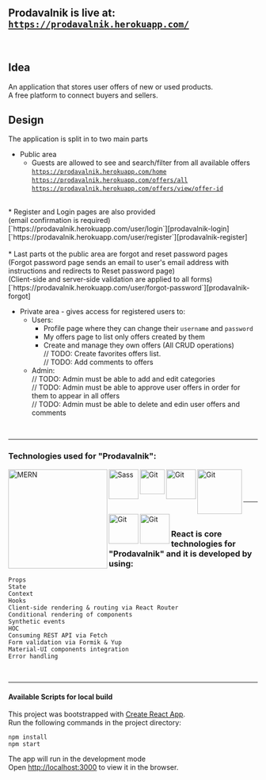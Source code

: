 ## Prodavalnik is live at: [`https://prodavalnik.herokuapp.com/`][prodavalnik-home]

<br />

## Idea

An application that stores user offers of new or used products. <br>
A free platform to connect buyers and sellers.

## Design
The application is split in to two main parts

* Public area
  * Guests are allowed to see and search/filter from all available offers <br>
[`https://prodavalnik.herokuapp.com/home`][prodavalnik-home] <br>
[`https://prodavalnik.herokuapp.com/offers/all`][prodavalnik-all-offers] <br>
[`https://prodavalnik.herokuapp.com/offers/view/offer-id`][prodavalnik-view-offer] <br>
<br>
  * Register and Login pages are also provided <br>
  (email confirmation is required) <br>
[`https://prodavalnik.herokuapp.com/user/login`][prodavalnik-login] <br>
[`https://prodavalnik.herokuapp.com/user/register`][prodavalnik-register] <br>
<br>
  * Last parts ot the public area are forgot and reset password pages <br>
  (Forgot password page sends an email to user's email address with instructions and redirects to Reset password page) <br>
  (Client-side and server-side validation are applied to all forms)
[`https://prodavalnik.herokuapp.com/user/forgot-password`][prodavalnik-forgot] 
  <br>
  

* Private area - gives access for registered users to:
  * Users:
    * Profile page where they can change their `username` and `password`
    * My offers page to list only offers created by them
    * Create and manage they own offers (All CRUD operations) <br>
  // TODO: Create favorites offers list. <br>
  // TODO: Add comments to offers <br>
  * Admin: <br>
  // TODO: Admin must be able to add and edit categories <br>
  // TODO: Admin must be able to approve user offers in order for them to appear in all offers <br>
  // TODO: Admin must be able to delete and edin user offers and comments<br>
  
<br />

---

### Technologies used for "Prodavalnik":

<img align="left" alt="MERN" width="200px" src="https://masterblocks.co.in/static/img/technologies/mern.png" />
<img align="left" alt="Sass" width="60px" src="https://alekshristov.com/images/sass.png" />
<img align="left" alt="Git" width="50px" src="https://material-ui.com/static/logo_raw.svg" />
<img align="left" alt="Git" width="60px" src="https://user-images.githubusercontent.com/4060187/61057426-4e5a4600-a3c3-11e9-9114-630743e05814.png" />
<img align="left" alt="Git" width="90px" src="https://www.blog.plint-sites.nl/wordpress/wp-content/uploads/2016/07/react-router.png" />
<img align="left" alt="Git" width="60px" src="https://nodemailer.com/nm_logo_200x136.png" />
<img align="left" alt="Git" width="60px" src="https://git-scm.com/images/logo@2x.png" /> 

<br />
<br />
<br />

---

<br />


### React is core technologies for "Prodavalnik" and it is developed by using:
`Props`<br />
`State` <br />
`Context` <br />
`Hooks` <br />
`Client-side rendering & routing via React Router` <br />
`Conditional rendering of components` <br />
`Synthetic events` <br />
`HOC` <br />
`Consuming REST API via Fetch` <br />
`Form validation via Formik & Yup` <br />
`Material-UI components integration` <br />
`Error handling` <br />

<br>

 *  *  *  *  *


#### Available Scripts for local build
This project was bootstrapped with [Create React App](https://github.com/facebook/create-react-app). <br>
Run the following commands in the project directory:

`npm install` <br>
`npm start`  <br>

The app will run in the development mode<br />
Open [http://localhost:3000](http://localhost:3000) to view it in the browser.


[prodavalnik]: https://prodavalnik.herokuapp.com/
[prodavalnik-home]: https://prodavalnik.herokuapp.com/home
[prodavalnik-all-offers]: https://prodavalnik.herokuapp.com/offers/all
[prodavalnik-view-offer]: https://prodavalnik.herokuapp.com/offers/view/5f2b22d519fabb0017aea741
[prodavalnik-register]: https://prodavalnik.herokuapp.com/user/register
[prodavalnik-login]: https://prodavalnik.herokuapp.com/user/login
[prodavalnik-forgot]: https://prodavalnik.herokuapp.com/user/forgot-password

[react]: https://reactjs.org/
[sass]: https://sass-lang.com/
[mui]: https://material-ui.com/
[formik]: https://formik.org/
[reactrouter]: https://reactrouter.com/
[node]: https://nodejs.org/en/
[express]: https://expressjs.com/
[nodemailer]: https://nodemailer.com/about/
[mongo]: https://www.mongodb.com/
[git]: https://git-scm.com/
